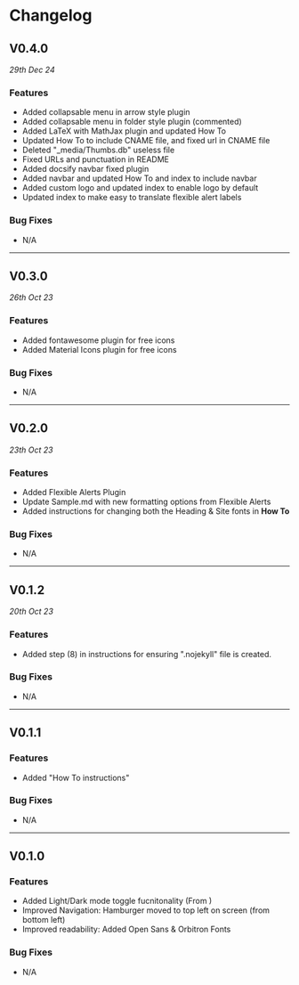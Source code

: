 # Changelog

## V0.4.0
*29th Dec 24*

### Features

- Added collapsable menu in arrow style plugin
- Added collapsable menu in folder style plugin (commented)
- Added LaTeX with MathJax plugin and updated How To
- Updated How To to include CNAME file, and fixed url in CNAME file
- Deleted "_media/Thumbs.db" useless file
- Fixed URLs and punctuation in README
- Added docsify navbar fixed plugin
- Added navbar and updated How To and index to include navbar
- Added custom logo and updated index to enable logo by default
- Updated index to make easy to translate flexible alert labels

### Bug Fixes

- N/A

---

## V0.3.0
*26th Oct 23*

### Features

- Added fontawesome plugin for free icons
- Added Material Icons plugin for free icons

### Bug Fixes

- N/A

---

## V0.2.0

*23th Oct 23*

### Features

- Added Flexible Alerts Plugin
- Update Sample.md with new formatting options from Flexible Alerts
- Added instructions for changing both the Heading & Site fonts in **How To**

### Bug Fixes

- N/A

---

## V0.1.2
*20th Oct 23*

### Features

- Added step (8) in instructions for ensuring ".nojekyll" file is created.

### Bug Fixes

- N/A

---

## V0.1.1

### Features

- Added "How To instructions"

### Bug Fixes

- N/A

---

## V0.1.0

### Features

- Added Light/Dark mode toggle fucnitonality (From )
- Improved Navigation: Hamburger moved to top left on screen (from bottom left)
- Improved readability: Added Open Sans & Orbitron Fonts

### Bug Fixes

- N/A
